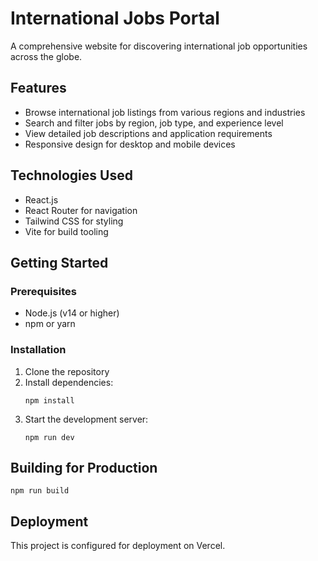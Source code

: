 # International Jobs Portal

A comprehensive website for discovering international job opportunities across the globe.

## Features

- Browse international job listings from various regions and industries
- Search and filter jobs by region, job type, and experience level
- View detailed job descriptions and application requirements
- Responsive design for desktop and mobile devices

## Technologies Used

- React.js
- React Router for navigation
- Tailwind CSS for styling
- Vite for build tooling

## Getting Started

### Prerequisites

- Node.js (v14 or higher)
- npm or yarn

### Installation

1. Clone the repository
2. Install dependencies:
   ```
   npm install
   ```
3. Start the development server:
   ```
   npm run dev
   ```

## Building for Production

```
npm run build
```

## Deployment

This project is configured for deployment on Vercel.